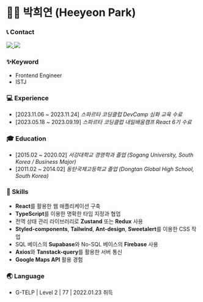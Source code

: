 # 🐻‍❄️ 박희연 (Heeyeon Park)

### 📞 Contact

<a href=mailto:godeeyeon@gmail.com>
<img src="https://img.shields.io/badge/Gmail-EA4335?style=for-the-badge&logo=Gmail&logoColor=000000">
</a>

<a href="https://hi-react.tistory.com">
<img src="https://img.shields.io/badge/Tistory-EC4815?style=for-the-badge&logo=Tistory&logoColor=white">
</a>



### ✨Keyword

- Frontend Engineer
- ISTJ

### 💻 Experience

- [2023.11.06 ~ 2023.11.24] *스파르타 코딩클럽 DevCamp 심화 교육 수료*
- [2023.05.18 ~ 2023.09.19] *스파르타 코딩클럽 내일배움캠프 React 6기 수료*

### 🎓 Education

- [2015.02 ~ 2020.02] *서강대학교 경영학과 졸업 (Sogang University, South Korea / Business Major)*
- [2011.02 ~ 2014.02] *동탄국제고등학교 졸업 (Dongtan Global High School, South Korea)*

### 🎿 Skills

- **React**를 활용한 웹 애플리케이션 구축
- **TypeScript**를 이용한 명확한 타입 지정과 협업
- 전역 상태 관리 라이브러리로 **Zustand** 또는 **Redux** 사용
- **Styled-components**, **Tailwind**, **Ant-design**, **Sweetalert**를 이용한 CSS 작업
- SQL 베이스의 **Supabase**와 No-SQL 베이스의 **Firebase** 사용 
- **Axios**와 **Tanstack-query**를 활용한 서버 통신
- **Google Maps API** 활용 경험

### 🌏 Language

- G-TELP | Level 2 | 77 | 2022.01.23 취득
